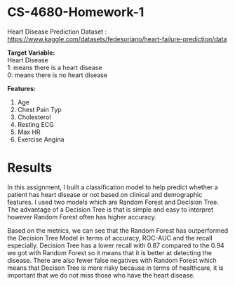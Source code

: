 # CS-4680-Homework-1

Heart Disease Prediction Dataset : https://www.kaggle.com/datasets/fedesoriano/heart-failure-prediction/data

**Target Variable:** 
<br>
Heart Disease
<br>
1: means there is a heart disease
<br>
0: means there is no heart disease

**Features:** 
1. Age
2. Chest Pain Typ
3. Cholesterol
4. Resting ECG
5. Max HR
6. Exercise Angina

# Results
In this assignment, I built a classification model to help predict whether a patient has heart disease or not based on clinical and demographic features. I used two models which are Random Forest and Decision Tree. The advantage of a Decision Tree is that is simple and easy to interpret however Random Forest often has higher accuracy.

Based on the metrics, we can see that the Random Forest has outperformed the Decision Tree Model in terms of accuracy, ROC-AUC and the recall especially. Decision Tree has a lower recall with 0.87 compared to the 0.94 we got with Random Forest so it means that it is better at detecting the disease. There are also fewer false negatives with Random Forest which means that Decison Tree is more risky because in terms of healthcare, it is important that we do not miss those who have the heart disease.



